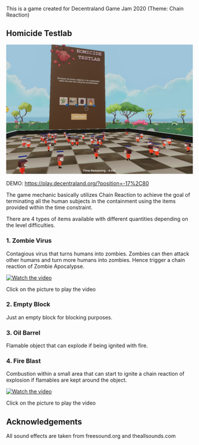 This is a game created for Decentraland Game Jam 2020 (Theme: Chain Reaction)

## Homicide Testlab

![screenshot](https://github.com/tensaix2j/decentraland_cr/blob/master/screenshot/homicide_testlab_ss.png)

DEMO:
https://play.decentraland.org/?position=-17%2C80


The game mechanic basically utilizes Chain Reaction to achieve the goal of terminating all the human subjects in the containment using the items provided within the time constraint. 




There are 4 types of items available with different quantities depending on the level difficulties. 

### 1. Zombie Virus
Contagious virus that turns humans into zombies. Zombies can then attack other humans and turn more humans into zombies. Hence trigger a chain reaction of Zombie Apocalypse.


[![Watch the video](https://img.youtube.com/vi/xWOQzzo3ygQ/hqdefault.jpg)](https://www.youtube.com/watch?v=xWOQzzo3ygQ)


Click on the picture to play the video

### 2. Empty Block
Just an empty block for blocking purposes.

### 3. Oil Barrel
Flamable object that can explode if being ignited with fire. 

### 4. Fire Blast
Combustion within a small area that can start to ignite a chain reaction of explosion if flamables are kept around the object.

[![Watch the video](https://img.youtube.com/vi/KUd1umtPviA/hqdefault.jpg)](https://www.youtube.com/watch?v=KUd1umtPviA)


Click on the picture to play the video



## Acknowledgements
All sound effects are taken from freesound.org and theallsounds.com 
